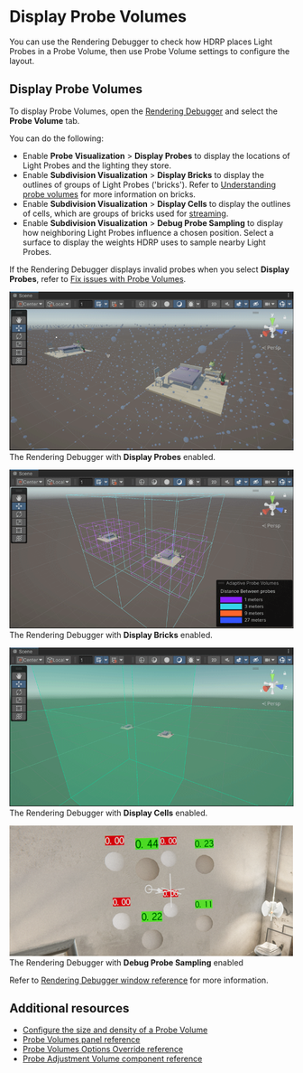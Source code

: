 # Display Probe Volumes

You can use the Rendering Debugger to check how HDRP places Light Probes in a Probe Volume, then use Probe Volume settings to configure the layout.

## Display Probe Volumes

To display Probe Volumes, open the [Rendering Debugger](rendering-debugger-window-reference.md#ProbeVolume) and select the **Probe Volume** tab.

You can do the following:

- Enable **Probe Visualization** > **Display Probes** to display the locations of Light Probes and the lighting they store.
- Enable **Subdivision Visualization** > **Display Bricks** to display the outlines of groups of Light Probes ('bricks'). Refer to [Understanding probe volumes](probevolumes-concept.md#how-probe-volumes-work) for more information on bricks.
- Enable **Subdivision Visualization** > **Display Cells** to display the outlines of cells, which are groups of bricks used for [streaming](probevolumes-streaming.md).
- Enable **Subdivision Visualization** > **Debug Probe Sampling** to display how neighboring Light Probes influence a chosen position. Select a surface to display the weights HDRP uses to sample nearby Light Probes.

If the Rendering Debugger displays invalid probes when you select **Display Probes**, refer to [Fix issues with Probe Volumes](probevolumes-fixissues.md).

![](Images/probevolumes-debug-displayprobes.PNG)<br/>
The Rendering Debugger with **Display Probes** enabled.

![](Images/probevolumes-debug-displayprobebricks1.PNG)<br/>
The Rendering Debugger with **Display Bricks** enabled.

![](Images/probevolumes-debug-displayprobecells.PNG)<br/>
The Rendering Debugger with **Display Cells** enabled.

![](Images/APVsamplingDebug.png)<br/>
The Rendering Debugger with **Debug Probe Sampling** enabled

Refer to [Rendering Debugger window reference](rendering-debugger-window-reference.md#ProbeVolume) for more information.

## Additional resources

* [Configure the size and density of a Probe Volume](probevolumes-changedensity.md)
* [Probe Volumes panel reference](probevolumes-lighting-panel-reference.md)
* [Probe Volumes Options Override reference](probevolumes-options-override-reference.md)
* [Probe Adjustment Volume component reference](probevolumes-adjustment-volume-component-reference.md)
